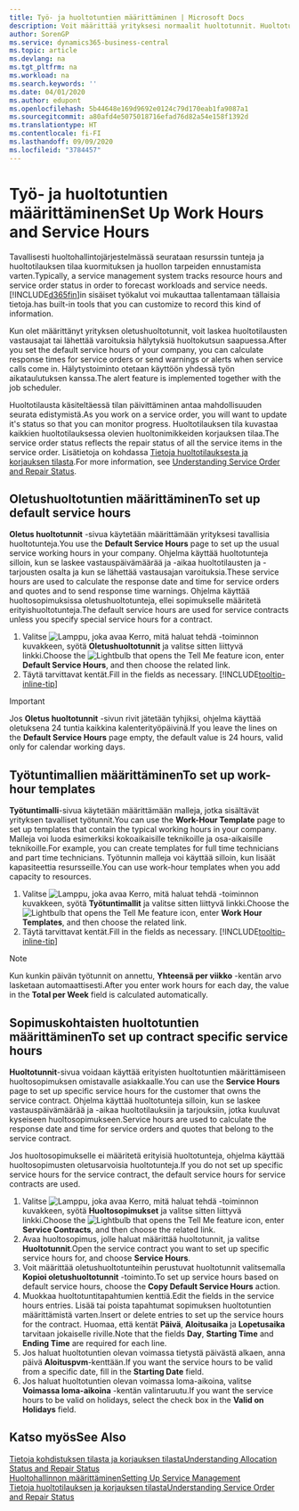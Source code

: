 ```yaml
---
title: Työ- ja huoltotuntien määrittäminen | Microsoft Docs
description: Voit määrittää yrityksesi normaalit huoltotunnit. Huoltotuntien avulla lasketaan huoltotilausten ja -tarjousten vastauspäivämäärä ja -aika osalta ja vastausaikavaroitusten lähettäminen.
author: SorenGP
ms.service: dynamics365-business-central
ms.topic: article
ms.devlang: na
ms.tgt_pltfrm: na
ms.workload: na
ms.search.keywords: ''
ms.date: 04/01/2020
ms.author: edupont
ms.openlocfilehash: 5b44648e169d9692e0124c79d170eab1fa9087a1
ms.sourcegitcommit: a80afd4e5075018716efad76d82a54e158f1392d
ms.translationtype: HT
ms.contentlocale: fi-FI
ms.lasthandoff: 09/09/2020
ms.locfileid: "3784457"
---
```

# <a name="set-up-work-hours-and-service-hours"></a><span data-ttu-id="171d1-104">Työ- ja huoltotuntien määrittäminen</span><span class="sxs-lookup"><span data-stu-id="171d1-104">Set Up Work Hours and Service Hours</span></span>
<span data-ttu-id="171d1-105">Tavallisesti huoltohallintojärjestelmässä seurataan resurssin tunteja ja huoltotilauksen tilaa kuormituksen ja huollon tarpeiden ennustamista varten.</span><span class="sxs-lookup"><span data-stu-id="171d1-105">Typically, a service management system tracks resource hours and service order status in order to forecast workloads and service needs.</span></span> [!INCLUDE[d365fin](includes/d365fin_md.md)]<span data-ttu-id="171d1-106">in sisäiset työkalut voi mukauttaa tallentamaan tällaisia tietoja.</span><span class="sxs-lookup"><span data-stu-id="171d1-106">has built-in tools that you can customize to record this kind of information.</span></span>  
  
<span data-ttu-id="171d1-107">Kun olet määrittänyt yrityksen oletushuoltotunnit, voit laskea huoltotilausten vastausajat tai lähettää varoituksia hälytyksiä huoltokutsun saapuessa.</span><span class="sxs-lookup"><span data-stu-id="171d1-107">After you set the default service hours of your company, you can calculate response times for service orders or send warnings or alerts when service calls come in.</span></span> <span data-ttu-id="171d1-108">Hälytystoiminto otetaan käyttöön yhdessä työn aikataulutuksen kanssa.</span><span class="sxs-lookup"><span data-stu-id="171d1-108">The alert feature is implemented together with the job scheduler.</span></span>   
  
<span data-ttu-id="171d1-109">Huoltotilausta käsiteltäessä tilan päivittäminen antaa mahdollisuuden seurata edistymistä.</span><span class="sxs-lookup"><span data-stu-id="171d1-109">As you work on a service order, you will want to update it's status so that you can monitor progress.</span></span> <span data-ttu-id="171d1-110">Huoltotilauksen tila kuvastaa kaikkien huoltotilauksessa olevien huoltonimikkeiden korjauksen tilaa.</span><span class="sxs-lookup"><span data-stu-id="171d1-110">The service order status reflects the repair status of all the service items in the service order.</span></span> <span data-ttu-id="171d1-111">Lisätietoja on kohdassa [Tietoja huoltotilauksesta ja korjauksen tilasta](service-order-repair-status.md).</span><span class="sxs-lookup"><span data-stu-id="171d1-111">For more information, see [Understanding Service Order and Repair Status](service-order-repair-status.md).</span></span> 

## <a name="to-set-up-default-service-hours"></a><span data-ttu-id="171d1-112">Oletushuoltotuntien määrittäminen</span><span class="sxs-lookup"><span data-stu-id="171d1-112">To set up default service hours</span></span>  
<span data-ttu-id="171d1-113">**Oletus huoltotunnit** -sivua käytetään määrittämään yrityksesi tavallisia huoltotunteja.</span><span class="sxs-lookup"><span data-stu-id="171d1-113">You use the **Default Service Hours** page to set up the usual service working hours in your company.</span></span> <span data-ttu-id="171d1-114">Ohjelma käyttää huoltotunteja silloin, kun se laskee vastauspäivämäärää ja -aikaa huoltotilausten ja -tarjousten osalta ja kun se lähettää vastausajan varoituksia.</span><span class="sxs-lookup"><span data-stu-id="171d1-114">These service hours are used to calculate the response date and time for service orders and quotes and to send response time warnings.</span></span> <span data-ttu-id="171d1-115">Ohjelma käyttää huoltosopimuksissa oletushuoltotunteja, ellei sopimukselle määritetä erityishuoltotunteja.</span><span class="sxs-lookup"><span data-stu-id="171d1-115">The default service hours are used for service contracts unless you specify special service hours for a contract.</span></span>  
  
1. <span data-ttu-id="171d1-116">Valitse ![Lamppu, joka avaa Kerro, mitä haluat tehdä -toiminnon](media/ui-search/search_small.png "Kerro, mitä haluat tehdä") kuvakkeen, syötä **Oletushuoltotunnit** ja valitse sitten liittyvä linkki.</span><span class="sxs-lookup"><span data-stu-id="171d1-116">Choose the ![Lightbulb that opens the Tell Me feature](media/ui-search/search_small.png "Tell me what you want to do") icon, enter **Default Service Hours**, and then choose the related link.</span></span>  
2. <span data-ttu-id="171d1-117">Täytä tarvittavat kentät.</span><span class="sxs-lookup"><span data-stu-id="171d1-117">Fill in the fields as necessary.</span></span> [!INCLUDE[tooltip-inline-tip](includes/tooltip-inline-tip_md.md)]  
  
> [!IMPORTANT]  
>  <span data-ttu-id="171d1-118">Jos **Oletus huoltotunnit** -sivun rivit jätetään tyhjiksi, ohjelma käyttää oletuksena 24 tuntia kaikkina kalenterityöpäivinä.</span><span class="sxs-lookup"><span data-stu-id="171d1-118">If you leave the lines on the **Default Service Hours** page empty, the default value is 24 hours, valid only for calendar working days.</span></span>  
  
## <a name="to-set-up-work-hour-templates"></a><span data-ttu-id="171d1-119">Työtuntimallien määrittäminen</span><span class="sxs-lookup"><span data-stu-id="171d1-119">To set up work-hour templates</span></span>
<span data-ttu-id="171d1-120">**Työtuntimalli**-sivua käytetään määrittämään malleja, jotka sisältävät yrityksen tavalliset työtunnit.</span><span class="sxs-lookup"><span data-stu-id="171d1-120">You can use the **Work-Hour Template** page to set up templates that contain the typical working hours in your company.</span></span> <span data-ttu-id="171d1-121">Malleja voi luoda esimerkiksi kokoaikaisille teknikoille ja osa-aikaisille teknikoille.</span><span class="sxs-lookup"><span data-stu-id="171d1-121">For example, you can create templates for full time technicians and part time technicians.</span></span> <span data-ttu-id="171d1-122">Työtunnin malleja voi käyttää silloin, kun lisäät kapasiteettia resursseille.</span><span class="sxs-lookup"><span data-stu-id="171d1-122">You can use work-hour templates when you add capacity to resources.</span></span>  
  
1. <span data-ttu-id="171d1-123">Valitse ![Lamppu, joka avaa Kerro, mitä haluat tehdä -toiminnon](media/ui-search/search_small.png "Kerro, mitä haluat tehdä") kuvakkeen, syötä **Työtuntimallit** ja valitse sitten liittyvä linkki.</span><span class="sxs-lookup"><span data-stu-id="171d1-123">Choose the ![Lightbulb that opens the Tell Me feature](media/ui-search/search_small.png "Tell me what you want to do") icon, enter **Work Hour Templates**, and then choose the related link.</span></span>  
2. <span data-ttu-id="171d1-124">Täytä tarvittavat kentät.</span><span class="sxs-lookup"><span data-stu-id="171d1-124">Fill in the fields as necessary.</span></span> [!INCLUDE[tooltip-inline-tip](includes/tooltip-inline-tip_md.md)]  
  
> [!Note]
> <span data-ttu-id="171d1-125">Kun kunkin päivän työtunnit on annettu, **Yhteensä per viikko** -kentän arvo lasketaan automaattisesti.</span><span class="sxs-lookup"><span data-stu-id="171d1-125">After you enter work hours for each day, the value in the **Total per Week** field is calculated automatically.</span></span>  

## <a name="to-set-up-contract-specific-service-hours"></a><span data-ttu-id="171d1-126">Sopimuskohtaisten huoltotuntien määrittäminen</span><span class="sxs-lookup"><span data-stu-id="171d1-126">To set up contract specific service hours</span></span>  
<span data-ttu-id="171d1-127">**Huoltotunnit**-sivua voidaan käyttää erityisten huoltotuntien määrittämiseen huoltosopimuksen omistavalle asiakkaalle.</span><span class="sxs-lookup"><span data-stu-id="171d1-127">You can use the **Service Hours** page to set up specific service hours for the customer that owns the service contract.</span></span> <span data-ttu-id="171d1-128">Ohjelma käyttää huoltotunteja silloin, kun se laskee vastauspäivämäärää ja -aikaa huoltotilauksiin ja tarjouksiin, jotka kuuluvat kyseiseen huoltosopimukseen.</span><span class="sxs-lookup"><span data-stu-id="171d1-128">Service hours are used to calculate the response date and time for service orders and quotes that belong to the service contract.</span></span>  
  
<span data-ttu-id="171d1-129">Jos huoltosopimukselle ei määritetä erityisiä huoltotunteja, ohjelma käyttää huoltosopimusten oletusarvoisia huoltotunteja.</span><span class="sxs-lookup"><span data-stu-id="171d1-129">If you do not set up specific service hours for the service contract, the default service hours for service contracts are used.</span></span>  
  
1. <span data-ttu-id="171d1-130">Valitse ![Lamppu, joka avaa Kerro, mitä haluat tehdä -toiminnon](media/ui-search/search_small.png "Kerro, mitä haluat tehdä") kuvakkeen, syötä **Huoltosopimukset** ja valitse sitten liittyvä linkki.</span><span class="sxs-lookup"><span data-stu-id="171d1-130">Choose the ![Lightbulb that opens the Tell Me feature](media/ui-search/search_small.png "Tell me what you want to do") icon, enter **Service Contracts**, and then choose the related link.</span></span>  
2. <span data-ttu-id="171d1-131">Avaa huoltosopimus, jolle haluat määrittää huoltotunnit, ja valitse **Huoltotunnit**.</span><span class="sxs-lookup"><span data-stu-id="171d1-131">Open the service contract you want to set up specific service hours for, and choose **Service Hours**.</span></span>  
4. <span data-ttu-id="171d1-132">Voit määrittää oletushuoltotunteihin perustuvat huoltotunnit valitsemalla **Kopioi oletushuoltotunnit** -toiminto.</span><span class="sxs-lookup"><span data-stu-id="171d1-132">To set up service hours based on default service hours, choose the **Copy Default Service Hours** action.</span></span>  
5. <span data-ttu-id="171d1-133">Muokkaa huoltotuntitapahtumien kenttiä.</span><span class="sxs-lookup"><span data-stu-id="171d1-133">Edit the fields in the service hours entries.</span></span> <span data-ttu-id="171d1-134">Lisää tai poista tapahtumat sopimuksen huoltotuntien määrittämistä varten.</span><span class="sxs-lookup"><span data-stu-id="171d1-134">Insert or delete entries to set up the service hours for the contract.</span></span> <span data-ttu-id="171d1-135">Huomaa, että kentät **Päivä**, **Aloitusaika** ja **Lopetusaika** tarvitaan jokaiselle riville.</span><span class="sxs-lookup"><span data-stu-id="171d1-135">Note that the fields **Day**, **Starting Time** and **Ending Time** are required for each line.</span></span>  
6. <span data-ttu-id="171d1-136">Jos haluat huoltotuntien olevan voimassa tietystä päivästä alkaen, anna päivä **Aloituspvm**-kenttään.</span><span class="sxs-lookup"><span data-stu-id="171d1-136">If you want the service hours to be valid from a specific date, fill in the **Starting Date** field.</span></span>  
7. <span data-ttu-id="171d1-137">Jos haluat huoltotuntien olevan voimassa loma-aikoina, valitse **Voimassa loma-aikoina** -kentän valintaruutu.</span><span class="sxs-lookup"><span data-stu-id="171d1-137">If you want the service hours to be valid on holidays, select the check box in the **Valid on Holidays** field.</span></span>  

## <a name="see-also"></a><span data-ttu-id="171d1-138">Katso myös</span><span class="sxs-lookup"><span data-stu-id="171d1-138">See Also</span></span>  
[<span data-ttu-id="171d1-139">Tietoja kohdistuksen tilasta ja korjauksen tilasta</span><span class="sxs-lookup"><span data-stu-id="171d1-139">Understanding Allocation Status and Repair Status</span></span>](service-allocation-status-and-repair-status.md)  
[<span data-ttu-id="171d1-140">Huoltohallinnon määrittäminen</span><span class="sxs-lookup"><span data-stu-id="171d1-140">Setting Up Service Management</span></span>](service-setup-service.md)  
[<span data-ttu-id="171d1-141">Tietoja huoltotilauksen ja korjauksen tilasta</span><span class="sxs-lookup"><span data-stu-id="171d1-141">Understanding Service Order and Repair Status</span></span>](service-order-repair-status.md)  
